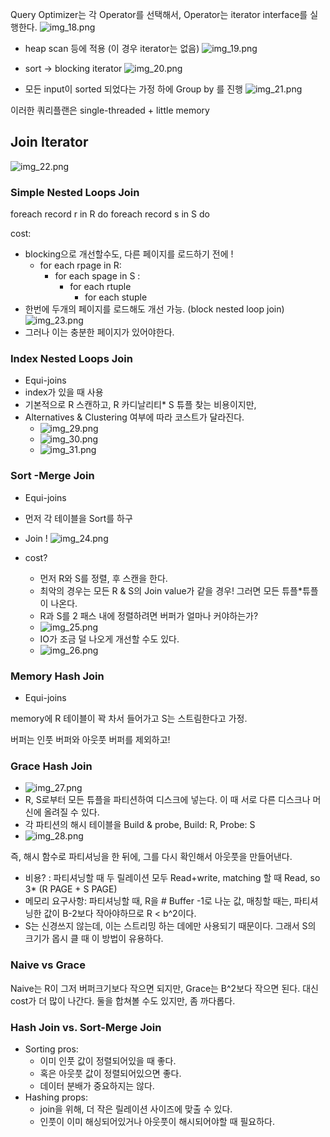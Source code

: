 Query Optimizer는 각 Operator를 선택해서,
Operator는 iterator interface를 실행한다. 
![img_18.png](img_18.png)

- heap scan 등에 적용 (이 경우 iterator는 없음)
![img_19.png](img_19.png)

- sort -> blocking iterator
![img_20.png](img_20.png)

- 모든 input이 sorted 되었다는 가정 하에 Group by 를 진행
![img_21.png](img_21.png)

이러한 쿼리플랜은 single-threaded + little memory


## Join Iterator
![img_22.png](img_22.png)

### Simple Nested Loops Join
foreach record r in R do
    foreach record s in S do

cost: 

- blocking으로 개선할수도, 다른 페이지를 로드하기 전에 !
  - for each rpage in R: 
    - for each spage in S :
      - for each rtuple
        - for each stuple
- 한번에 두개의 페이지를 로드해도 개선 가능. (block nested loop join)
![img_23.png](img_23.png)
- 그러나 이는 충분한 페이지가 있어야한다. 
### Index Nested Loops Join
- Equi-joins
- index가 있을 때 사용
- 기본적으로 R 스캔하고, R 카디날리티* S 튜플 찾는 비용이지만, 
- Alternatives & Clustering 여부에 따라 코스트가 달라진다.
  - ![img_29.png](img_29.png)
  - ![img_30.png](img_30.png)
  - ![img_31.png](img_31.png)
### Sort -Merge Join
- Equi-joins

- 먼저 각 테이블을 Sort를 하구
- Join ! 
![img_24.png](img_24.png)
- cost? 
  - 먼저 R와 S를 정렬, 후 스캔을 한다. 
  - 최악의 경우는 모든 R & S의 Join value가 같을 경우! 그러면 모든 튜플*튜플이 나온다.
  - R과 S를 2 패스 내에 정렬하려면 버퍼가 얼마나 커야하는가? 
  - ![img_25.png](img_25.png)
  - IO가 조금 덜 나오게 개선할 수도 있다. 
  - ![img_26.png](img_26.png)

### Memory Hash Join
- Equi-joins

memory에 R 테이블이 꽉 차서 들어가고 S는 스트림한다고 가정.

버퍼는 인풋 버퍼와 아웃풋 버퍼를 제외하고! 

### Grace Hash Join
- ![img_27.png](img_27.png)
- R, S로부터 모든 튜플을 파티션하여 디스크에 넣는다. 이 때 서로 다른 디스크나 머신에 올려질 수 있다. 
- 각 파티션의 해시 테이블을 Build & probe, Build: R, Probe: S 
- ![img_28.png](img_28.png)

즉, 해시 함수로 파티셔닝을 한 뒤에, 그를 다시 확인해서 아웃풋을 만들어낸다. 
- 비용? : 파티셔닝할 때 두 릴레이션 모두 Read+write, matching 할 때 Read, so 3* (R PAGE + S PAGE)
- 메모리 요구사항: 파티셔닝할 때, R을 # Buffer -1로 나눈 값, 매칭할 때는, 파티셔닝한 값이 B-2보다 작아야하므로 R < b^2이다.
- S는 신경쓰지 않는데, 이는 스트리밍 하는 데에만 사용되기 때문이다. 그래서 S의 크기가 몹시 클 때 이 방법이 유용하다. 

### Naive vs Grace
Naive는 R이 그저 버퍼크기보다 작으면 되지만, Grace는 B^2보다 작으면 된다. 대신 cost가 더 많이 나간다.
둘을 합쳐볼 수도 있지만, 좀 까다롭다.

### Hash Join vs. Sort-Merge Join
- Sorting pros: 
  - 이미 인풋 값이 정렬되어있을 때 좋다. 
  - 혹은 아웃풋 값이 정렬되어있으면 좋다. 
  - 데이터 분배가 중요하지는 않다. 
- Hashing props: 
  - join을 위해, 더 작은 릴레이션 사이즈에 맞출 수 있다. 
  - 인풋이 이미 해싱되어있거나 아웃풋이 해시되어야할 때 필요하다. 

